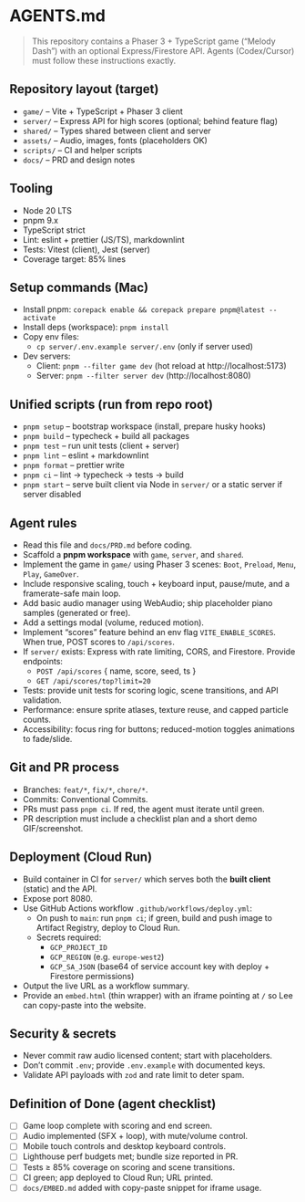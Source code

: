# AGENTS.md

> This repository contains a Phaser 3 + TypeScript game (“Melody Dash”) with an optional Express/Firestore API. Agents (Codex/Cursor) must follow these instructions exactly.

## Repository layout (target)
- `game/` – Vite + TypeScript + Phaser 3 client
- `server/` – Express API for high scores (optional; behind feature flag)
- `shared/` – Types shared between client and server
- `assets/` – Audio, images, fonts (placeholders OK)
- `scripts/` – CI and helper scripts
- `docs/` – PRD and design notes

## Tooling
- Node 20 LTS
- pnpm 9.x
- TypeScript strict
- Lint: eslint + prettier (JS/TS), markdownlint
- Tests: Vitest (client), Jest (server)
- Coverage target: 85% lines

## Setup commands (Mac)
- Install pnpm: `corepack enable && corepack prepare pnpm@latest --activate`
- Install deps (workspace): `pnpm install`
- Copy env files:
  - `cp server/.env.example server/.env` (only if server used)
- Dev servers:
  - Client: `pnpm --filter game dev` (hot reload at http://localhost:5173)
  - Server: `pnpm --filter server dev` (http://localhost:8080)

## Unified scripts (run from repo root)
- `pnpm setup` – bootstrap workspace (install, prepare husky hooks)
- `pnpm build` – typecheck + build all packages
- `pnpm test` – run unit tests (client + server)
- `pnpm lint` – eslint + markdownlint
- `pnpm format` – prettier write
- `pnpm ci` – lint → typecheck → tests → build
- `pnpm start` – serve built client via Node in `server/` or a static server if server disabled

## Agent rules
- Read this file and `docs/PRD.md` before coding.
- Scaffold a **pnpm workspace** with `game`, `server`, and `shared`.
- Implement the game in `game/` using Phaser 3 scenes: `Boot`, `Preload`, `Menu`, `Play`, `GameOver`.
- Include responsive scaling, touch + keyboard input, pause/mute, and a framerate-safe main loop.
- Add basic audio manager using WebAudio; ship placeholder piano samples (generated or free).
- Add a settings modal (volume, reduced motion).
- Implement “scores” feature behind an env flag `VITE_ENABLE_SCORES`. When true, POST scores to `/api/scores`.
- If `server/` exists: Express with rate limiting, CORS, and Firestore. Provide endpoints:
  - `POST /api/scores` { name, score, seed, ts }
  - `GET /api/scores/top?limit=20`
- Tests: provide unit tests for scoring logic, scene transitions, and API validation.
- Performance: ensure sprite atlases, texture reuse, and capped particle counts.
- Accessibility: focus ring for buttons; reduced-motion toggles animations to fade/slide.

## Git and PR process
- Branches: `feat/*`, `fix/*`, `chore/*`.
- Commits: Conventional Commits.
- PRs must pass `pnpm ci`. If red, the agent must iterate until green.
- PR description must include a checklist plan and a short demo GIF/screenshot.

## Deployment (Cloud Run)
- Build container in CI for `server/` which serves both the **built client** (static) and the API.
- Expose port 8080.
- Use GitHub Actions workflow `.github/workflows/deploy.yml`:
  - On push to `main`: run `pnpm ci`; if green, build and push image to Artifact Registry, deploy to Cloud Run.
  - Secrets required:
    - `GCP_PROJECT_ID`
    - `GCP_REGION` (e.g. `europe-west2`)
    - `GCP_SA_JSON` (base64 of service account key with deploy + Firestore permissions)
- Output the live URL as a workflow summary.
- Provide an `embed.html` (thin wrapper) with an iframe pointing at `/` so Lee can copy-paste into the website.

## Security & secrets
- Never commit raw audio licensed content; start with placeholders.
- Don’t commit `.env`; provide `.env.example` with documented keys.
- Validate API payloads with `zod` and rate limit to deter spam.

## Definition of Done (agent checklist)
- [ ] Game loop complete with scoring and end screen.
- [ ] Audio implemented (SFX + loop), with mute/volume control.
- [ ] Mobile touch controls and desktop keyboard controls.
- [ ] Lighthouse perf budgets met; bundle size reported in PR.
- [ ] Tests ≥ 85% coverage on scoring and scene transitions.
- [ ] CI green; app deployed to Cloud Run; URL printed.
- [ ] `docs/EMBED.md` added with copy-paste snippet for iframe usage.